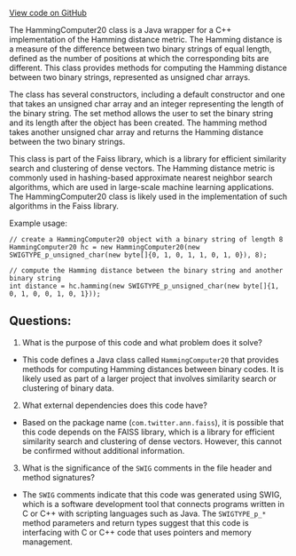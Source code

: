 [View code on GitHub](https://github.com/misbahsy/the-algorithm/ann/src/main/java/com/twitter/ann/faiss/swig/HammingComputer20.java)

The HammingComputer20 class is a Java wrapper for a C++ implementation of the Hamming distance metric. The Hamming distance is a measure of the difference between two binary strings of equal length, defined as the number of positions at which the corresponding bits are different. This class provides methods for computing the Hamming distance between two binary strings, represented as unsigned char arrays.

The class has several constructors, including a default constructor and one that takes an unsigned char array and an integer representing the length of the binary string. The set method allows the user to set the binary string and its length after the object has been created. The hamming method takes another unsigned char array and returns the Hamming distance between the two binary strings.

This class is part of the Faiss library, which is a library for efficient similarity search and clustering of dense vectors. The Hamming distance metric is commonly used in hashing-based approximate nearest neighbor search algorithms, which are used in large-scale machine learning applications. The HammingComputer20 class is likely used in the implementation of such algorithms in the Faiss library.

Example usage:

```
// create a HammingComputer20 object with a binary string of length 8
HammingComputer20 hc = new HammingComputer20(new SWIGTYPE_p_unsigned_char(new byte[]{0, 1, 0, 1, 1, 0, 1, 0}), 8);

// compute the Hamming distance between the binary string and another binary string
int distance = hc.hamming(new SWIGTYPE_p_unsigned_char(new byte[]{1, 0, 1, 0, 0, 1, 0, 1}));
```
## Questions: 
 1. What is the purpose of this code and what problem does it solve?
- This code defines a Java class called `HammingComputer20` that provides methods for computing Hamming distances between binary codes. It is likely used as part of a larger project that involves similarity search or clustering of binary data.

2. What external dependencies does this code have?
- Based on the package name (`com.twitter.ann.faiss`), it is possible that this code depends on the FAISS library, which is a library for efficient similarity search and clustering of dense vectors. However, this cannot be confirmed without additional information.

3. What is the significance of the `SWIG` comments in the file header and method signatures?
- The `SWIG` comments indicate that this code was generated using SWIG, which is a software development tool that connects programs written in C or C++ with scripting languages such as Java. The `SWIGTYPE_p_*` method parameters and return types suggest that this code is interfacing with C or C++ code that uses pointers and memory management.